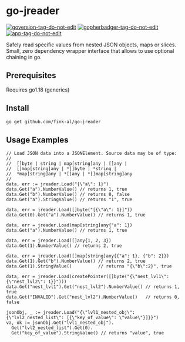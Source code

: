 # go-jreader

[![goversion-tag-do-not-edit](https://img.shields.io/badge/Go%20Version-1.18-blue.svg)](https://shields.io/)
<a href='https://github.com/jpoles1/gopherbadger' target='_blank'>![gopherbadger-tag-do-not-edit](https://img.shields.io/badge/Go%20Coverage-65%25-brightgreen.svg?longCache=true&style=flat)</a>
[![app-tag-do-not-edit](https://img.shields.io/badge/Version-v0.0.2-green.svg)](https://shields.io/)

Safely read specific values from nested JSON objects, maps or slices.
Small, zero dependency wrapper interface that allows to use optional chaining in go.

## Prerequisites

Requires go1.18 (generics)

## Install

```bash
go get github.com/fink-al/go-jreader
```

## Usage Examples

```golang
// Load JSON data into a JSONElement. Source data may be of type:
//
//  []byte | string | map[string]any | []any |
//  []map[string]any | *[]byte | *string |
//  *map[string]any | *[]any | *[]map[string]any
//
data, err := jreader.Load("{\"a\": 1}")
data.Get("a").NumberValue() // returns 1, true
data.Get("b").NumberValue() // returns 0, false
data.Get("a").StringValue() // returns "1", true

data, err = jreader.Load([]byte("[{\"a\": 1}]"))
data.Get(0).Get("a").NumberValue() // returns 1, true

data, err = jreader.Load(map[string]any{"a": 1})
data.Get("a").NumberValue() // returns 1, true

data, err = jreader.Load([]any{1, 2, 3})
data.Get(1).NumberValue() // returns 2, true

data, err = jreader.Load([]map[string]any{{"a": 1}, {"b": 2}})
data.Get(1).Get("b").NumberValue() // returns 2, true
data.Get(1).StringValue()          // returns "{\"b\":2}", true

data, err = jreader.Load(createPointer([]byte("{\"nest_lvl1\": {\"nest_lvl2\": 1}}")))
data.Get("nest_lvl1").Get("nest_lvl2").NumberValue() // returns 1, true
data.Get("INVALID").Get("nest_lvl2").NumberValue()   // returns 0, false

jsonObj, _ := jreader.Load("{\"lvl1_nested_obj\": {\"lvl2_nested_list\": [{\"key_of_value\": \"value\"}]}}")
va, ok := jsonObj.Get("lvl1_nested_obj").
  Get("lvl2_nested_list").Get(0).
  Get("key_of_value").StringValue() // returns "value", true

```
